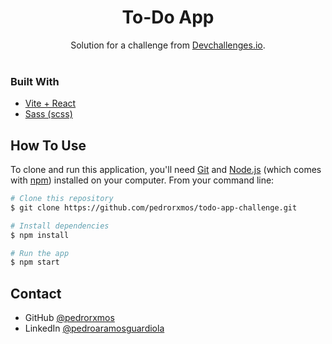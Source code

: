 <h1 align="center">To-Do App</h1>
<div align="center">
   Solution for a challenge from  <a href="https://devchallenges.io/challenges/hH6PbOHBdPm6otzw2De5" target="_blank">Devchallenges.io</a>.
</div>

<br>

### Built With

- [Vite + React](https://vitejs.dev/)
- [Sass (scss)](https://sass-lang.com/)


## How To Use

<!-- Example: -->

To clone and run this application, you'll need [Git](https://git-scm.com) and [Node.js](https://nodejs.org/en/download/) (which comes with [npm](http://npmjs.com)) installed on your computer. From your command line:

```bash
# Clone this repository
$ git clone https://github.com/pedrorxmos/todo-app-challenge.git

# Install dependencies
$ npm install

# Run the app
$ npm start
```

## Contact

- GitHub [@pedrorxmos](https://{github.com/pedrorxmos})
- LinkedIn [@pedroaramosguardiola](https://www.linkedin.com/in/pedroaramosguardiola/)
